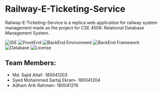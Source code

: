 # Railway-E-Ticketing-Service

Railway-E-Ticketing-Service is a replica web application for railway system management made as the project for CSE 4508: Relational Database Management System.

![IDE](https://img.shields.io/badge/IDE-VSCode-brightgreen)
![FrontEnd](https://img.shields.io/badge/IDE-ReactJS-blue)
![BackEnd Environment](https://img.shields.io/badge/IDE-NodeJS-purple)
![BackEnd Framework](https://img.shields.io/badge/IDE-ExpressJS-pink)
![Database](https://img.shields.io/badge/IDE-MySQL-brightyellow)
![License](https://img.shields.io/badge/license-MIT-orange.svg)


## Team Members:
* Md. Sajid Altaf- 180041203
* Syed Mohammed Sartaj Ekram- 180041204
* Adham Arik Rahman- 180041219
